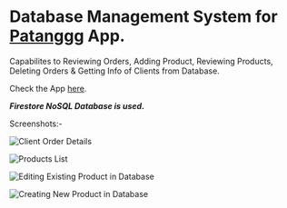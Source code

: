 # Database Management System for [Patanggg](https://play.google.com/store/apps/details?id=com.patang.patanggg) App.

Capabilites to Reviewing  Orders, Adding Product, Reviewing Products, Deleting Orders & Getting Info of Clients from Database.

Check the App [here](bit.ly/Patanggg-App).

***Firestore NoSQL Database is used.***

Screenshots:-

![Client Order Details](https://drive.google.com/uc?export=download&id=1SxxGAzNek51-2j1bJnmjo0obAtGtPnEM)

![Products List](https://drive.google.com/uc?export=download&id=1dSO32DLX4LrFvRvuaJqHDmXcFFqcm2F6)

![Editing Existing Product in Database](https://drive.google.com/uc?export=download&id=12rmrvMUlJWAgoyTzcLALHVckUKMV9dAQ)

![Creating New Product in Database](https://drive.google.com/uc?export=download&id=1MGh5U4yZFG_9xms_8-gnB2Von1HupKib)
